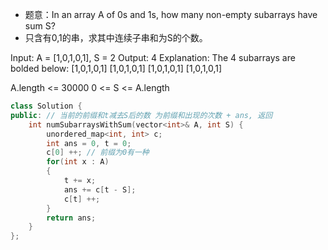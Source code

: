 - 题意：In an array A of 0s and 1s, how many non-empty subarrays have sum S?
- 只含有0,1的串，求其中连续子串和为S的个数。

Input: A = [1,0,1,0,1], S = 2
Output: 4
Explanation: 
The 4 subarrays are bolded below:
[1,0,1,0,1]
[1,0,1,0,1]
[1,0,1,0,1]
[1,0,1,0,1]

A.length <= 30000
0 <= S <= A.length

```c++
class Solution {
public: // 当前的前缀和t减去S后的数 为前缀和出现的次数 + ans, 返回 
    int numSubarraysWithSum(vector<int>& A, int S) {
        unordered_map<int, int> c;
        int ans = 0, t = 0;
        c[0] ++; // 前缀为0有一种 
        for(int x : A)
        {
            t += x;
            ans += c[t - S];
            c[t] ++;
        }
        return ans;
    }
};
```
